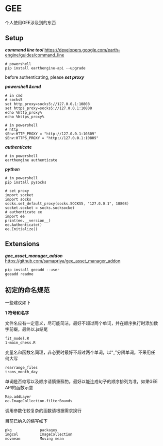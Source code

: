 # GEE

个人使用GEE涉及到的东西

## Setup

***command line tool*** https://developers.google.com/earth-engine/guides/command_line

```Py
# powershell
pip install earthengine-api --upgrade
```

before authenticating, please ***set proxy***

***powershell &cmd***

```
# in cmd
# socks5
set http_proxy=socks5://127.0.0.1:10808
set https_proxy=socks5://127.0.0.1:10808
echo %http_proxy%
echo %https_proxy%

# in powershell
# http
$Env:HTTP_PROXY = "http://127.0.0.1:10809"
$Env:HTTPS_PROXY = "http://127.0.0.1:10809"
```

***authenticate***

```
# in powershell
earthengine authenticate
```

***python***

```
# in powershell
pip install pysocks

# set proxy
import socket
import socks
socks.set_default_proxy(socks.SOCKS5, "127.0.0.1", 10808)
socket.socket = socks.socksocket
# authenticate ee
import ee
print(ee.__version__)
ee.Authenticate()
ee.Initialize()
```

## Extensions

***gee_asset_manager_addon*** https://github.com/samapriya/gee_asset_manager_addon

```
pip install geeadd --user
geeadd readme
```

## 初定的命名规范

一些建议如下

**1 符号和名字**

文件名应有一定意义，尽可能简洁，最好不超过两个单词，并在顺序执行时添加数字前缀，最终以.js结尾

```
fit_model.R
1-main_chess.R
```

变量名和函数名同理，非必要时最好不超过两个单词，以“_”分隔单词，不采用任何大写

```
rearrange_files
trans_month_day
```

单词是否缩写以及顺序请慎重斟酌，最好以能连成句子的顺序排列为准，如果GEE API的函数示意

```
Map.addLayer
ee.ImageCollection.filterBounds
```

调用参数化较复杂的函数请根据需求换行

目前已纳入的缩写如下

```
pkg				packages
imgcol			ImageCollection
movmean			Moving mean


```





